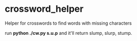 # crossword_helper
Helper for crosswords to find words with missing characters

run **python ./cw.py s.u.p** and it'll return slump, slurp, stump.
